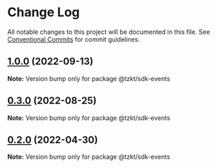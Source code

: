 # Change Log

All notable changes to this project will be documented in this file.
See [Conventional Commits](https://conventionalcommits.org) for commit guidelines.

## [1.0.0](https://github.com/tzkt/api-sdk-ts/compare/v0.3.0...v1.0.0) (2022-09-13)

**Note:** Version bump only for package @tzkt/sdk-events





## [0.3.0](https://github.com/tzkt/api-sdk-ts/compare/v0.2.0...v0.3.0) (2022-08-25)

**Note:** Version bump only for package @tzkt/sdk-events





## [0.2.0](https://github.com/tzkt/api-sdk-ts/compare/v0.1.2...v0.2.0) (2022-04-30)

**Note:** Version bump only for package @tzkt/sdk-events

